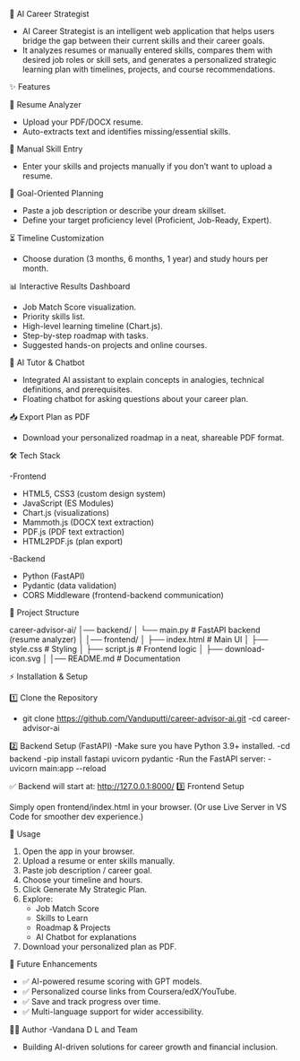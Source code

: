 🚀 AI Career Strategist

- AI Career Strategist is an intelligent web application that helps users bridge the gap between their current skills and their career goals.
- It analyzes resumes or manually entered skills, compares them with desired job roles or skill sets, and generates a personalized strategic learning plan with timelines, projects, and course recommendations.

✨ Features

📄 Resume Analyzer
- Upload your PDF/DOCX resume.
- Auto-extracts text and identifies missing/essential skills.

📝 Manual Skill Entry
- Enter your skills and projects manually if you don’t want to upload a resume.

🎯 Goal-Oriented Planning
- Paste a job description or describe your dream skillset.
- Define your target proficiency level (Proficient, Job-Ready, Expert).

⏳ Timeline Customization
- Choose duration (3 months, 6 months, 1 year) and study hours per month.

📊 Interactive Results Dashboard
- Job Match Score visualization.
- Priority skills list.
- High-level learning timeline (Chart.js).
- Step-by-step roadmap with tasks.
- Suggested hands-on projects and online courses.

🤖 AI Tutor & Chatbot
- Integrated AI assistant to explain concepts in analogies, technical definitions, and prerequisites.
- Floating chatbot for asking questions about your career plan.

📥 Export Plan as PDF
- Download your personalized roadmap in a neat, shareable PDF format.

🛠️ Tech Stack

-Frontend
   - HTML5, CSS3 (custom design system)
   - JavaScript (ES Modules)
   - Chart.js (visualizations)
   - Mammoth.js (DOCX text extraction)
   - PDF.js (PDF text extraction)
   - HTML2PDF.js (plan export)

-Backend
   - Python (FastAPI)
   - Pydantic (data validation)
   - CORS Middleware (frontend-backend communication)

📂 Project Structure

career-advisor-ai/
│── backend/
│   └── main.py          # FastAPI backend (resume analyzer)
│
│── frontend/
│   ├── index.html       # Main UI
│   ├── style.css        # Styling
│   ├── script.js        # Frontend logic
│   ├── download-icon.svg
│
│── README.md            # Documentation


⚡ Installation & Setup

1️⃣ Clone the Repository
- git clone https://github.com/Vanduputti/career-advisor-ai.git
  -cd career-advisor-ai

2️⃣ Backend Setup (FastAPI)
-Make sure you have Python 3.9+ installed.
   -cd backend
   -pip install fastapi uvicorn pydantic 
-Run the FastAPI server:
   -uvicorn main:app --reload

✅ Backend will start at: http://127.0.0.1:8000/
3️⃣ Frontend Setup

Simply open frontend/index.html in your browser.
(Or use Live Server in VS Code for smoother dev experience.)

🎯 Usage

1. Open the app in your browser.
2. Upload a resume or enter skills manually.
3. Paste job description / career goal.
4. Choose your timeline and hours.
5. Click Generate My Strategic Plan.
6. Explore:
   - Job Match Score
   - Skills to Learn
   - Roadmap & Projects
   - AI Chatbot for explanations
7. Download your personalized plan as PDF.

🔮 Future Enhancements
- ✅ AI-powered resume scoring with GPT models.
- ✅ Personalized course links from Coursera/edX/YouTube.
- ✅ Save and track progress over time.
- ✅ Multi-language support for wider accessibility.

👩‍💻 Author
-Vandana D L and Team
- Building AI-driven solutions for career growth and financial inclusion.


